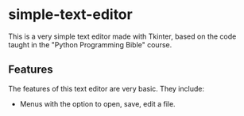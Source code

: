 # simple-text-editor

This is a very simple text editor made with Tkinter, based on the code taught in the "Python Programming Bible" course.

## Features

The features of this text editor are very basic. They include:

- Menus with the option to open, save, edit a file.

